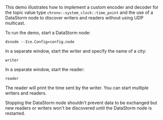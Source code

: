 This demo illustrates how to implement a custom encoder and decoder for the
topic value type `chrono::system_clock::time_point` and the use of a DataStorm
node to discover writers and readers without using UDP multicast.

To run the demo, start a DataStorm node:
```
dsnode --Ice.Config=config.node
```

In a separate window, start the writer and specify the name of a city:
```
writer
```

In a separate window, start the reader:
```
reader
```

The reader will print the time sent by the writer. You can start multiple
writers and readers.

Stopping the DataStorm node shouldn't prevent data to be exchanged but new
readers or writers won't be discovered until the DataStorm node is restarted.
